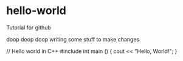 # hello-world
Tutorial for github

doop doop doop
writing some stuff
to make changes

// Hello world in C++
#include <iostream>
int main ()
{
 cout << "Hello, World!";
}
